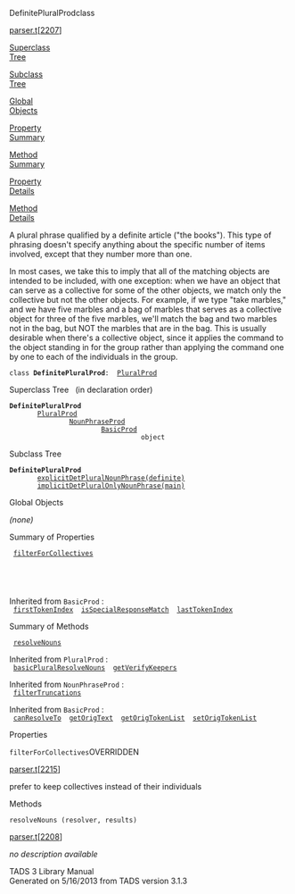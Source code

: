 <span class="title">DefinitePluralProd</span><span class="type">class</span>

[parser.t](../file/parser.t.html)\[[2207](../source/parser.t.html#2207)\]

[Superclass  
Tree](#_SuperClassTree_)

[Subclass  
Tree](#_SubClassTree_)

[Global  
Objects](#_ObjectSummary_)

[Property  
Summary](#_PropSummary_)

[Method  
Summary](#_MethodSummary_)

[Property  
Details](#_Properties_)

[Method  
Details](#_Methods_)

<div class="fdesc">

A plural phrase qualified by a definite article ("the books"). This type
of phrasing doesn't specify anything about the specific number of items
involved, except that they number more than one.

In most cases, we take this to imply that all of the matching objects
are intended to be included, with one exception: when we have an object
that can serve as a collective for some of the other objects, we match
only the collective but not the other objects. For example, if we type
"take marbles," and we have five marbles and a bag of marbles that
serves as a collective object for three of the five marbles, we'll match
the bag and two marbles not in the bag, but NOT the marbles that are in
the bag. This is usually desirable when there's a collective object,
since it applies the command to the object standing in for the group
rather than applying the command one by one to each of the individuals
in the group.

`class `**`DefinitePluralProd`**` :   `[`PluralProd`](../object/PluralProd.html)

</div>

<span id="_SuperClassTree_"></span>

<div class="mjhd">

<span class="hdln">Superclass Tree</span>   (in declaration order)

</div>

**`DefinitePluralProd`**  
`         `[`PluralProd`](../object/PluralProd.html)  
`                 `[`NounPhraseProd`](../object/NounPhraseProd.html)  
`                         `[`BasicProd`](../object/BasicProd.html)  
`                                 object`  
<span id="_SubClassTree_"></span>

<div class="mjhd">

<span class="hdln">Subclass Tree</span>  

</div>

**`DefinitePluralProd`**  
`         `[`explicitDetPluralNounPhrase(definite)`](../object/explicitDetPluralNounPhrase(definite).html)  
`         `[`implicitDetPluralOnlyNounPhrase(main)`](../object/implicitDetPluralOnlyNounPhrase(main).html)  
<span id="_ObjectSummary_"></span>

<div class="mjhd">

<span class="hdln">Global Objects</span>  

</div>

*(none)* <span id="_PropSummary_"></span>

<div class="mjhd">

<span class="hdln">Summary of Properties</span>  

</div>

` `[`filterForCollectives`](#filterForCollectives)`  `

` `

` `

Inherited from `BasicProd` :  
` `[`firstTokenIndex`](../object/BasicProd.html#firstTokenIndex)`  `[`isSpecialResponseMatch`](../object/BasicProd.html#isSpecialResponseMatch)`  `[`lastTokenIndex`](../object/BasicProd.html#lastTokenIndex)`  `

<span id="_MethodSummary_"></span>

<div class="mjhd">

<span class="hdln">Summary of Methods</span>  

</div>

` `[`resolveNouns`](#resolveNouns)`  `

Inherited from `PluralProd` :  
` `[`basicPluralResolveNouns`](../object/PluralProd.html#basicPluralResolveNouns)`  `[`getVerifyKeepers`](../object/PluralProd.html#getVerifyKeepers)`  `

Inherited from `NounPhraseProd` :  
` `[`filterTruncations`](../object/NounPhraseProd.html#filterTruncations)`  `

Inherited from `BasicProd` :  
` `[`canResolveTo`](../object/BasicProd.html#canResolveTo)`  `[`getOrigText`](../object/BasicProd.html#getOrigText)`  `[`getOrigTokenList`](../object/BasicProd.html#getOrigTokenList)`  `[`setOrigTokenList`](../object/BasicProd.html#setOrigTokenList)`  `

<span id="_Properties_"></span>

<div class="mjhd">

<span class="hdln">Properties</span>  

</div>

<span id="filterForCollectives"></span>

`filterForCollectives`<span class="rem">OVERRIDDEN</span>

[parser.t](../file/parser.t.html)\[[2215](../source/parser.t.html#2215)\]

<div class="desc">

prefer to keep collectives instead of their individuals

</div>

<span id="_Methods_"></span>

<div class="mjhd">

<span class="hdln">Methods</span>  

</div>

<span id="resolveNouns"></span>

`resolveNouns (resolver, results)`

[parser.t](../file/parser.t.html)\[[2208](../source/parser.t.html#2208)\]

<div class="desc">

*no description available*

</div>

<div class="ftr">

TADS 3 Library Manual  
Generated on 5/16/2013 from TADS version 3.1.3

</div>
